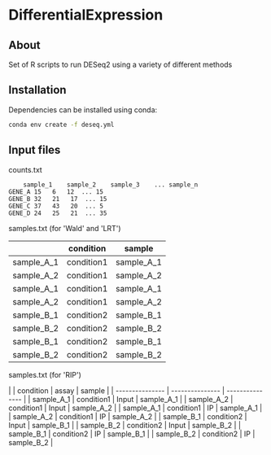 # DifferentialExpression

## About

Set of R scripts to run DESeq2 using a variety of different methods

## Installation

Dependencies can be installed using conda:

```bash
conda env create -f deseq.yml
```

## Input files

counts.txt

```tsv
    sample_1    sample_2    sample_3    ... sample_n
GENE_A 15   6   12  ... 15
GENE_B 32   21   17  ... 15
GENE_C 37   43   20  ... 5
GENE_D 24   25   21  ... 35
```

samples.txt (for 'Wald' and 'LRT')

|  | condition | sample |
| --------------- | --------------- | --------------- |
| sample_A_1 | condition1 | sample_A_1 |
| sample_A_2 | condition1 | sample_A_2 |
| sample_A_1 | condition1 | sample_A_1 |
| sample_A_2 | condition1 | sample_A_2 |
| sample_B_1 | condition2 | sample_B_1 |
| sample_B_2 | condition2 | sample_B_2 |
| sample_B_1 | condition2 | sample_B_1 |
| sample_B_2 | condition2 | sample_B_2 |

samples.txt (for 'RIP')

|  | condition | assay | sample |
| --------------- | --------------- | --------------- |
| sample_A_1 | condition1 | Input | sample_A_1 |
| sample_A_2 | condition1 | Input | sample_A_2 |
| sample_A_1 | condition1 | IP | sample_A_1 |
| sample_A_2 | condition1 | IP | sample_A_2 |
| sample_B_1 | condition2 | Input | sample_B_1 |
| sample_B_2 | condition2 | Input | sample_B_2 |
| sample_B_1 | condition2 | IP | sample_B_1 |
| sample_B_2 | condition2 | IP | sample_B_2 |